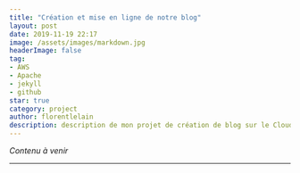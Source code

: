 ```yaml
---
title: "Création et mise en ligne de notre blog"
layout: post
date: 2019-11-19 22:17
image: /assets/images/markdown.jpg
headerImage: false
tag:
- AWS
- Apache
- jekyll
- github
star: true
category: project
author: florentlelain
description: description de mon projet de création de blog sur le Cloud AWS
---
```


*Contenu à venir*

---

